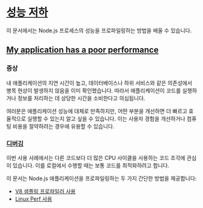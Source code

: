 # [성능 저하](https://nodejs.org/en/learn/modules/publishing-a-package#poor-performance)

이 문서에서는 Node.js 프로세스의 성능을 프로파일링하는 방법을 배울 수 있습니다.


## [My application has a poor performance](https://nodejs.org/en/learn/modules/publishing-a-package#my-application-has-a-poor-performance)





### 증상

내 애플리케이션의 지연 시간이 높고, 데이터베이스나 하위 서비스와 같은 의존성에서 병목 현상이 발생하지 않음을 이미 확인했습니다. 따라서 애플리케이션이 코드를 실행하거나 정보를 처리하는 데 상당한 시간을 소비한다고 의심됩니다.

여러분은 애플리케이션 성능에 대체로 만족하지만, 어떤 부분을 개선하면 더 빠르고 효율적으로 실행할 수 있는지 알고 싶을 수 있습니다. 이는 사용자 경험을 개선하거나 컴퓨팅 비용을 절약하려는 경우에 유용할 수 있습니다.


### [디버깅](https://nodejs.org/en/learn/modules/publishing-a-package#debugging)

이번 사용 사례에서는 다른 코드보다 더 많은 CPU 사이클을 사용하는 코드 조각에 관심이 있습니다. 이를 로컬에서 수행할 때는 보통 코드를 최적화하려고 합니다.

이 문서는 Node.js 애플리케이션을 프로파일링하는 두 가지 간단한 방법을 제공합니다:

-   [V8 샘플링 프로파일러 사용](https://nodejs.org/en/learn/getting-started/profiling/)
-   [Linux Perf 사용](https://nodejs.org/en/learn/diagnostics/poor-performance/using-linux-perf)


